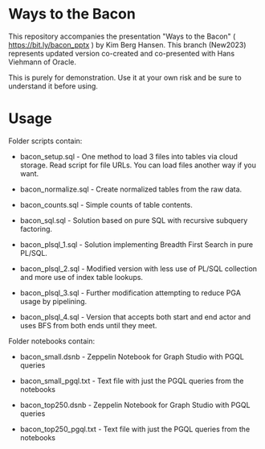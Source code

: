 # Ways to the Bacon

This repository accompanies the presentation "Ways to the Bacon" ( https://bit.ly/bacon_pptx ) by Kim Berg Hansen.
This branch (New2023) represents updated version co-created and co-presented with Hans Viehmann of Oracle.

This is purely for demonstration. Use it at your own risk and be sure to understand it before using.

# Usage

Folder scripts contain:

* bacon_setup.sql - One method to load 3 files into tables via cloud storage. Read script for file URLs. You can load files another way if you want.

* bacon_normalize.sql - Create normalized tables from the raw data.

* bacon_counts.sql - Simple counts of table contents.

* bacon_sql.sql - Solution based on pure SQL with recursive subquery factoring.

* bacon_plsql_1.sql - Solution implementing Breadth First Search in pure PL/SQL.

* bacon_plsql_2.sql - Modified version with less use of PL/SQL collection and more use of index table lookups.

* bacon_plsql_3.sql - Further modification attempting to reduce PGA usage by pipelining.

* bacon_plsql_4.sql - Version that accepts both start and end actor and uses BFS from both ends until they meet.

Folder notebooks contain:

* bacon_small.dsnb - Zeppelin Notebook for Graph Studio with PGQL queries

* bacon_small_pgql.txt - Text file with just the PGQL queries from the notebooks

* bacon_top250.dsnb - Zeppelin Notebook for Graph Studio with PGQL queries

* bacon_top250_pgql.txt - Text file with just the PGQL queries from the notebooks

